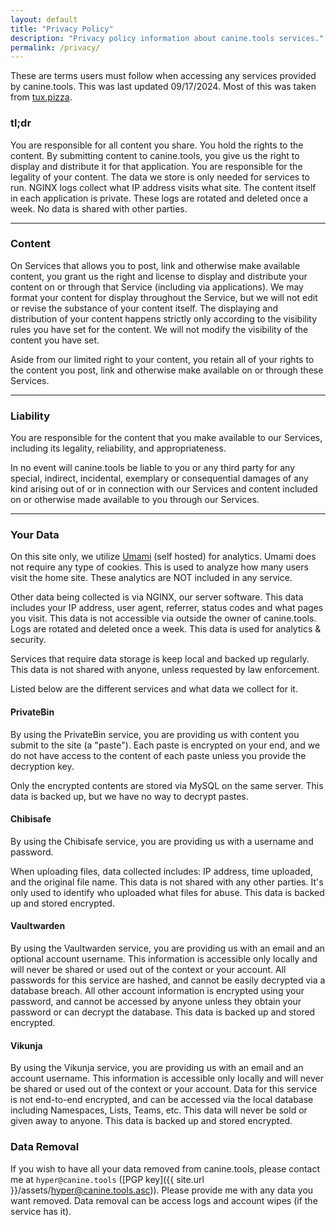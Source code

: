 ```yaml
---
layout: default
title: "Privacy Policy"
description: "Privacy policy information about canine.tools services."
permalink: /privacy/
---
```

These are terms users must follow when accessing any services provided by canine.tools. This was last updated 09/17/2024. Most of this was taken from [tux.pizza](https://tux.pizza).

### tl;dr
You are responsible for all content you share. You hold the rights to the content. By submitting content to canine.tools, you give us the right to display and distribute it for that application. You are responsible for the legality of your content. The data we store is only needed for services to run. NGINX logs collect what IP address visits what site. The content itself in each application is private. These logs are rotated and deleted once a week. No data is shared with other parties.

---

### Content
On Services that allows you to post, link and otherwise make available content, you grant us the right and license to display and distribute your content on or through that Service (including via applications). We may format your content for display throughout the Service, but we will not edit or revise the substance of your content itself. The displaying and distribution of your content happens strictly only according to the visibility rules you have set for the content. We will not modify the visibility of the content you have set.

Aside from our limited right to your content, you retain all of your rights to the content you post, link and otherwise make available on or through these Services.

---

### Liability
You are responsible for the content that you make available to our Services, including its legality, reliability, and appropriateness.

In no event will canine.tools be liable to you or any third party for any special, indirect, incidental, exemplary or consequential damages of any kind arising out of or in connection with our Services and content included on or otherwise made available to you through our Services.

---

### Your Data
On this site only, we utilize [Umami](https://umami.is/) (self hosted) for analytics. Umami does not require any type of cookies. This is used to analyze how many users visit the home site. These analytics are NOT included in any service.

Other data being collected is via NGINX, our server software. This data includes your IP address, user agent, referrer, status codes and what pages you visit. This data is not accessible via outside the owner of canine.tools. Logs are rotated and deleted once a week. This data is used for analytics & security.

Services that require data storage is keep local and backed up regularly. This data is not shared with anyone, unless requested by law enforcement.

Listed below are the different services and what data we collect for it.

#### PrivateBin
By using the PrivateBin service, you are providing us with content you submit to the site (a "paste"). Each paste is encrypted on your end, and we do not have access to the content of each paste unless you provide the decryption key.

Only the encrypted contents are stored via MySQL on the same server. This data is backed up, but we have no way to decrypt pastes.

#### Chibisafe
By using the Chibisafe service, you are providing us with a username and password.

When uploading files, data collected includes: IP address, time uploaded, and the original file name. This data is not shared with any other parties. It's only used to identify who uploaded what files for abuse. This data is backed up and stored encrypted.

#### Vaultwarden
By using the Vaultwarden service, you are providing us with an email and an optional account username. This information is accessible only locally and will never be shared or used out of the context or your account. All passwords for this service are hashed, and cannot be easily decrypted via a database breach. All other account information is encrypted using your password, and cannot be accessed by anyone unless they obtain your password or can decrypt the database. This data is backed up and stored encrypted.

#### Vikunja
By using the Vikunja service, you are providing us with an email and an account username. This information is accessible only locally and will never be shared or used out of the context or your account. Data for this service is not end-to-end encrypted, and can be accessed via the local database including Namespaces, Lists, Teams, etc. This data will never be sold or given away to anyone. This data is backed up and stored encrypted.

### Data Removal
If you wish to have all your data removed from canine.tools, please contact me at `hyper@canine.tools` ([PGP key]({{ site.url }}/assets/hyper@canine.tools.asc)). Please provide me with any data you want removed. Data removal can be access logs and account wipes (if the service has it).